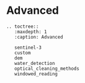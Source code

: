 # Advanced
```{eval-rst}
.. toctree::
   :maxdepth: 1
   :caption: Advanced
   
   sentinel-3
   custom
   dem
   water_detection
   optical_cleaning_methods
   windowed_reading
   ```
